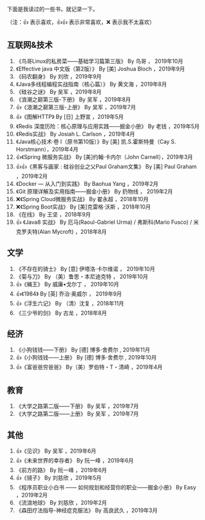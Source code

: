 下面是我读过的一些书，就记录一下。

（注：👍 表示喜欢，👍👍 表示非常喜欢，❌ 表示我不太喜欢）

## 互联网&技术

1. 《鸟哥Linux的私房菜——基础学习篇第三版》 By 鸟哥 ， 2019年10月
2. 《Effective java 中文版（第2版）》 By [美] Joshua Bloch ，2019年9月
3. 《码农翻身》 By 刘欣 ，2019年9月
4. 《Java多线程编程实战指南（核心篇）》 By 黄文海 ，2019年8月
5. 《硅谷之谜》 By 吴军 ，2019年8月
6. 《浪潮之巅第三版-下册》 By 吴军 ，2019年8月
7. 👍《浪潮之巅第三版-上册》 By 吴军 ，2019年7月
8. 👍《图解HTTP》 By [日] 上野宣 ，2019年5月
9. 《Redis 深度历险：核心原理与应用实践——掘金小册》 By 老钱 ，2019年5月 
10. 《Redis实战》 By Josiah L. Carlson ，2019年4月
11. 《Java核心技术·卷 I（原书第10版）》By [美] 凯.S.霍斯特曼（Cay S. Horstmann），2019年4月
12. 👍《Spring 微服务实战》 By [美]约翰·卡内尔（John Carnell），2019年3月
13. 👍👍《黑客与画家 : 硅谷创业之父Paul Graham文集》 By [美] Paul Graham ，2019年2月
14. 《Docker — 从入门到实践》 By Baohua Yang ，2019年2月
15. 《Git 原理详解及实用指南——掘金小册》 By 扔物线 ， 2019年2月
16. ❌《Spring Cloud微服务实战》 By 翟永超 ，2018年10月
17. ❌《Spring Boot实战》 By [美]克雷格·沃斯 ，2018年10月
18. 《在线》 By 王坚 ，2018年9月
19. 👍 《Java8 实战》 By 厄马(Raoul-Gabriel Urma) / 弗斯科(Mario Fusco) / 米克罗夫特(Alan Mycroft) ，2018年8月

## 文学

1. 《不存在的骑士》 By [意] 伊塔洛·卡尔维诺 ， 2019年10月
2. 《菊与刀》 By （美）鲁思・本尼迪克特 ， 2019年10月
3. 👍《蝇王》 By 威廉•戈尔丁 ， 2019年10月
4. 👍《1984》 By [英] 乔治·奥威尔 ， 2019年9月
5. 👍《浮生六记》 By （清）沈复 ，2018年11月
6. 《三少爷的剑》 By 古龙 ，2018年8月

## 经济

1. 《小狗钱钱——下册》 By [德] 博多·舍费尔 , 2019年11月
2. 👍《小狗钱钱——上册》 By [德] 博多·舍费尔 , 2019年10月
3. 👍《富爸爸穷爸爸》 By（美）罗伯特・T・清崎 ，2019年4月

## 教育

1. 《大学之路第二版——下册》 By 吴军 ，2019年7月
2. 《大学之路第二版——上册》 By 吴军 ，2019年7月

## 其他

1. 👍《见识》 By 吴军 ，2019年6月
2. 👍《未来世界的幸存者》 By 阮一峰 ，2019年6月
3. 《前方的路》 By 阮一峰 ，2019年6月
4. 👍《镜子》 By 刘慈欣 ，2019年5月
5. 《程序员职业小白书 —— 如何规划和经营你的职业——掘金小册》 By Easy ，2019年2月
6. 《流浪地球》 By 刘慈欣 ，2019年2月
7. 《森田疗法指导-神经症克服法》 By 高良武久 ，2019年3月

